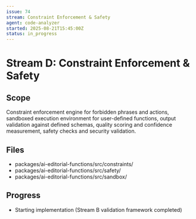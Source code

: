 ```yaml
---
issue: 74
stream: Constraint Enforcement & Safety
agent: code-analyzer
started: 2025-08-21T15:45:00Z
status: in_progress
---
```


# Stream D: Constraint Enforcement & Safety

## Scope
Constraint enforcement engine for forbidden phrases and actions, sandboxed execution environment for user-defined functions, output validation against defined schemas, quality scoring and confidence measurement, safety checks and security validation.

## Files
- packages/ai-editorial-functions/src/constraints/
- packages/ai-editorial-functions/src/safety/
- packages/ai-editorial-functions/src/sandbox/

## Progress
- Starting implementation (Stream B validation framework completed)